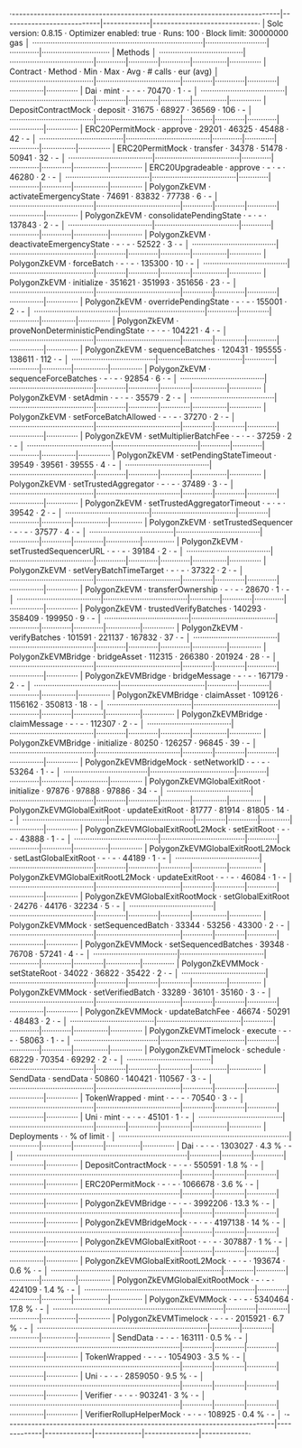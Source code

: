·--------------------------------------------------------------------------|---------------------------|-------------|-----------------------------·
|                           Solc version: 0.8.15                           ·  Optimizer enabled: true  ·  Runs: 100  ·  Block limit: 30000000 gas  │
···········································································|···························|·············|······························
|  Methods                                                                                                                                         │
·····································|·····································|·············|·············|·············|···············|··············
|  Contract                          ·  Method                             ·  Min        ·  Max        ·  Avg        ·  # calls      ·  eur (avg)  │
·····································|·····································|·············|·············|·············|···············|··············
|  Dai                               ·  mint                               ·          -  ·          -  ·      70470  ·            1  ·          -  │
·····································|·····································|·············|·············|·············|···············|··············
|  DepositContractMock               ·  deposit                            ·      31675  ·      68927  ·      36569  ·          106  ·          -  │
·····································|·····································|·············|·············|·············|···············|··············
|  ERC20PermitMock                   ·  approve                            ·      29201  ·      46325  ·      45488  ·           42  ·          -  │
·····································|·····································|·············|·············|·············|···············|··············
|  ERC20PermitMock                   ·  transfer                           ·      34378  ·      51478  ·      50941  ·           32  ·          -  │
·····································|·····································|·············|·············|·············|···············|··············
|  ERC20Upgradeable                  ·  approve                            ·          -  ·          -  ·      46280  ·            2  ·          -  │
·····································|·····································|·············|·············|·············|···············|··············
|  PolygonZkEVM                      ·  activateEmergencyState             ·      74691  ·      83832  ·      77738  ·            6  ·          -  │
·····································|·····································|·············|·············|·············|···············|··············
|  PolygonZkEVM                      ·  consolidatePendingState            ·          -  ·          -  ·     137843  ·            2  ·          -  │
·····································|·····································|·············|·············|·············|···············|··············
|  PolygonZkEVM                      ·  deactivateEmergencyState           ·          -  ·          -  ·      52522  ·            3  ·          -  │
·····································|·····································|·············|·············|·············|···············|··············
|  PolygonZkEVM                      ·  forceBatch                         ·          -  ·          -  ·     135300  ·           10  ·          -  │
·····································|·····································|·············|·············|·············|···············|··············
|  PolygonZkEVM                      ·  initialize                         ·     351621  ·     351993  ·     351656  ·           23  ·          -  │
·····································|·····································|·············|·············|·············|···············|··············
|  PolygonZkEVM                      ·  overridePendingState               ·          -  ·          -  ·     155001  ·            2  ·          -  │
·····································|·····································|·············|·············|·············|···············|··············
|  PolygonZkEVM                      ·  proveNonDeterministicPendingState  ·          -  ·          -  ·     104221  ·            4  ·          -  │
·····································|·····································|·············|·············|·············|···············|··············
|  PolygonZkEVM                      ·  sequenceBatches                    ·     120431  ·     195555  ·     138611  ·          112  ·          -  │
·····································|·····································|·············|·············|·············|···············|··············
|  PolygonZkEVM                      ·  sequenceForceBatches               ·          -  ·          -  ·      92854  ·            6  ·          -  │
·····································|·····································|·············|·············|·············|···············|··············
|  PolygonZkEVM                      ·  setAdmin                           ·          -  ·          -  ·      35579  ·            2  ·          -  │
·····································|·····································|·············|·············|·············|···············|··············
|  PolygonZkEVM                      ·  setForceBatchAllowed               ·          -  ·          -  ·      37270  ·            2  ·          -  │
·····································|·····································|·············|·············|·············|···············|··············
|  PolygonZkEVM                      ·  setMultiplierBatchFee              ·          -  ·          -  ·      37259  ·            2  ·          -  │
·····································|·····································|·············|·············|·············|···············|··············
|  PolygonZkEVM                      ·  setPendingStateTimeout             ·      39549  ·      39561  ·      39555  ·            4  ·          -  │
·····································|·····································|·············|·············|·············|···············|··············
|  PolygonZkEVM                      ·  setTrustedAggregator               ·          -  ·          -  ·      37489  ·            3  ·          -  │
·····································|·····································|·············|·············|·············|···············|··············
|  PolygonZkEVM                      ·  setTrustedAggregatorTimeout        ·          -  ·          -  ·      39542  ·            2  ·          -  │
·····································|·····································|·············|·············|·············|···············|··············
|  PolygonZkEVM                      ·  setTrustedSequencer                ·          -  ·          -  ·      37577  ·            4  ·          -  │
·····································|·····································|·············|·············|·············|···············|··············
|  PolygonZkEVM                      ·  setTrustedSequencerURL             ·          -  ·          -  ·      39184  ·            2  ·          -  │
·····································|·····································|·············|·············|·············|···············|··············
|  PolygonZkEVM                      ·  setVeryBatchTimeTarget             ·          -  ·          -  ·      37322  ·            2  ·          -  │
·····································|·····································|·············|·············|·············|···············|··············
|  PolygonZkEVM                      ·  transferOwnership                  ·          -  ·          -  ·      28670  ·            1  ·          -  │
·····································|·····································|·············|·············|·············|···············|··············
|  PolygonZkEVM                      ·  trustedVerifyBatches               ·     140293  ·     358409  ·     199950  ·            9  ·          -  │
·····································|·····································|·············|·············|·············|···············|··············
|  PolygonZkEVM                      ·  verifyBatches                      ·     101591  ·     221137  ·     167832  ·           37  ·          -  │
·····································|·····································|·············|·············|·············|···············|··············
|  PolygonZkEVMBridge                ·  bridgeAsset                        ·     112315  ·     266380  ·     201924  ·           28  ·          -  │
·····································|·····································|·············|·············|·············|···············|··············
|  PolygonZkEVMBridge                ·  bridgeMessage                      ·          -  ·          -  ·     167179  ·            2  ·          -  │
·····································|·····································|·············|·············|·············|···············|··············
|  PolygonZkEVMBridge                ·  claimAsset                         ·     109126  ·    1156162  ·     350813  ·           18  ·          -  │
·····································|·····································|·············|·············|·············|···············|··············
|  PolygonZkEVMBridge                ·  claimMessage                       ·          -  ·          -  ·     112307  ·            2  ·          -  │
·····································|·····································|·············|·············|·············|···············|··············
|  PolygonZkEVMBridge                ·  initialize                         ·      80250  ·     126257  ·      96845  ·           39  ·          -  │
·····································|·····································|·············|·············|·············|···············|··············
|  PolygonZkEVMBridgeMock            ·  setNetworkID                       ·          -  ·          -  ·      53264  ·            1  ·          -  │
·····································|·····································|·············|·············|·············|···············|··············
|  PolygonZkEVMGlobalExitRoot        ·  initialize                         ·      97876  ·      97888  ·      97886  ·           34  ·          -  │
·····································|·····································|·············|·············|·············|···············|··············
|  PolygonZkEVMGlobalExitRoot        ·  updateExitRoot                     ·      81777  ·      81914  ·      81805  ·           14  ·          -  │
·····································|·····································|·············|·············|·············|···············|··············
|  PolygonZkEVMGlobalExitRootL2Mock  ·  setExitRoot                        ·          -  ·          -  ·      43888  ·            1  ·          -  │
·····································|·····································|·············|·············|·············|···············|··············
|  PolygonZkEVMGlobalExitRootL2Mock  ·  setLastGlobalExitRoot              ·          -  ·          -  ·      44189  ·            1  ·          -  │
·····································|·····································|·············|·············|·············|···············|··············
|  PolygonZkEVMGlobalExitRootL2Mock  ·  updateExitRoot                     ·          -  ·          -  ·      46084  ·            1  ·          -  │
·····································|·····································|·············|·············|·············|···············|··············
|  PolygonZkEVMGlobalExitRootMock    ·  setGlobalExitRoot                  ·      24276  ·      44176  ·      32234  ·            5  ·          -  │
·····································|·····································|·············|·············|·············|···············|··············
|  PolygonZkEVMMock                  ·  setSequencedBatch                  ·      33344  ·      53256  ·      43300  ·            2  ·          -  │
·····································|·····································|·············|·············|·············|···············|··············
|  PolygonZkEVMMock                  ·  setSequencedBatches                ·      39348  ·      76708  ·      57241  ·            4  ·          -  │
·····································|·····································|·············|·············|·············|···············|··············
|  PolygonZkEVMMock                  ·  setStateRoot                       ·      34022  ·      36822  ·      35422  ·            2  ·          -  │
·····································|·····································|·············|·············|·············|···············|··············
|  PolygonZkEVMMock                  ·  setVerifiedBatch                   ·      33289  ·      36101  ·      35160  ·            3  ·          -  │
·····································|·····································|·············|·············|·············|···············|··············
|  PolygonZkEVMMock                  ·  updateBatchFee                     ·      46674  ·      50291  ·      48483  ·            2  ·          -  │
·····································|·····································|·············|·············|·············|···············|··············
|  PolygonZkEVMTimelock              ·  execute                            ·          -  ·          -  ·      58063  ·            1  ·          -  │
·····································|·····································|·············|·············|·············|···············|··············
|  PolygonZkEVMTimelock              ·  schedule                           ·      68229  ·      70354  ·      69292  ·            2  ·          -  │
·····································|·····································|·············|·············|·············|···············|··············
|  SendData                          ·  sendData                           ·      50860  ·     140421  ·     110567  ·            3  ·          -  │
·····································|·····································|·············|·············|·············|···············|··············
|  TokenWrapped                      ·  mint                               ·          -  ·          -  ·      70540  ·            3  ·          -  │
·····································|·····································|·············|·············|·············|···············|··············
|  Uni                               ·  mint                               ·          -  ·          -  ·      45101  ·            1  ·          -  │
·····································|·····································|·············|·············|·············|···············|··············
|  Deployments                                                             ·                                         ·  % of limit   ·             │
···········································································|·············|·············|·············|···············|··············
|  Dai                                                                     ·          -  ·          -  ·    1303027  ·        4.3 %  ·          -  │
···········································································|·············|·············|·············|···············|··············
|  DepositContractMock                                                     ·          -  ·          -  ·     550591  ·        1.8 %  ·          -  │
···········································································|·············|·············|·············|···············|··············
|  ERC20PermitMock                                                         ·          -  ·          -  ·    1066678  ·        3.6 %  ·          -  │
···········································································|·············|·············|·············|···············|··············
|  PolygonZkEVMBridge                                                      ·          -  ·          -  ·    3992206  ·       13.3 %  ·          -  │
···········································································|·············|·············|·············|···············|··············
|  PolygonZkEVMBridgeMock                                                  ·          -  ·          -  ·    4197138  ·         14 %  ·          -  │
···········································································|·············|·············|·············|···············|··············
|  PolygonZkEVMGlobalExitRoot                                              ·          -  ·          -  ·     307887  ·          1 %  ·          -  │
···········································································|·············|·············|·············|···············|··············
|  PolygonZkEVMGlobalExitRootL2Mock                                        ·          -  ·          -  ·     193674  ·        0.6 %  ·          -  │
···········································································|·············|·············|·············|···············|··············
|  PolygonZkEVMGlobalExitRootMock                                          ·          -  ·          -  ·     424109  ·        1.4 %  ·          -  │
···········································································|·············|·············|·············|···············|··············
|  PolygonZkEVMMock                                                        ·          -  ·          -  ·    5340464  ·       17.8 %  ·          -  │
···········································································|·············|·············|·············|···············|··············
|  PolygonZkEVMTimelock                                                    ·          -  ·          -  ·    2015921  ·        6.7 %  ·          -  │
···········································································|·············|·············|·············|···············|··············
|  SendData                                                                ·          -  ·          -  ·     163111  ·        0.5 %  ·          -  │
···········································································|·············|·············|·············|···············|··············
|  TokenWrapped                                                            ·          -  ·          -  ·    1054903  ·        3.5 %  ·          -  │
···········································································|·············|·············|·············|···············|··············
|  Uni                                                                     ·          -  ·          -  ·    2859050  ·        9.5 %  ·          -  │
···········································································|·············|·············|·············|···············|··············
|  Verifier                                                                ·          -  ·          -  ·     903241  ·          3 %  ·          -  │
···········································································|·············|·············|·············|···············|··············
|  VerifierRollupHelperMock                                                ·          -  ·          -  ·     108925  ·        0.4 %  ·          -  │
·--------------------------------------------------------------------------|-------------|-------------|-------------|---------------|-------------·